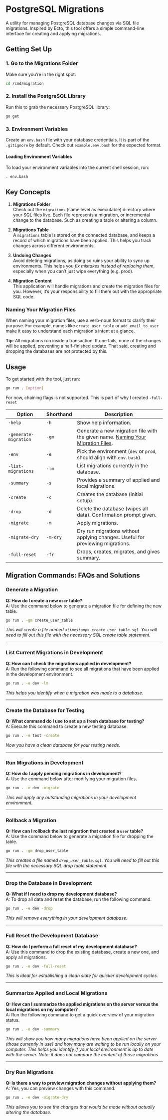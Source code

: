 # PostgreSQL Migrations

A utility for managing PostgreSQL database changes via SQL file migrations. Inspired by Ecto, this tool offers a simple command-line interface for creating and applying migrations. 

## Getting Set Up

### 1. Go to the Migrations Folder  
Make sure you’re in the right spot:
```bash
cd /cmd/migration
```

### 2. Install the PostgreSQL Library  
Run this to grab the necessary PostgreSQL library:
```bash
go get
```

### 3. Environment Variables

Create an `env.bash` file with your database credentials. It is part of the `.gitignore` by default. Check out `example.env.bash` for the expected format.

#### Loading Environment Variables

To load your environment variables into the current shell session, run:

```bash
. env.bash
```

## Key Concepts

1. **Migrations Folder**  
   Check out the `migrations` (same level as executable) directory where your SQL files live. Each file represents a migration, or incremental change to the database. Such as creating a table or altering a column.

2. **Migrations Table**  
   A `migrations` table is stored on the connected database, and keeps a record of which migrations have been applied. This helps you track changes across different environments.

3. **Undoing Changes**  
   Avoid deleting migrations, as doing so ruins your ability to sync up environments. This helps you *fix mistakes instead of replacing them*, especially when you can’t just wipe everything (e.g. prod).

4. **Migration Content**  
   This application will handle migrations and create the migration files for you. However, it’s your responsibility to fill them out with the appropriate SQL code.

### Naming Your Migration Files  
When naming your migration files, use a verb-noun format to clarify their purpose. For example, names like `create_user_table` or `add_email_to_user` make it easy to understand each migration's intent at a glance.

**Tip**: All migrations run inside a transaction. If one fails, none of the changes will be applied, preventing a half-finished update. That said, creating and dropping the databases are not protected by this.

## Usage

To get started with the tool, just run:

```bash
go run . [option]
```

For now, chaining flags is not supported. This is part of why I created `-full-reset`

| Option                | Shorthand | Description                                                                                                     |
| --------------------- | --------- | --------------------------------------------------------------------------------------------------------------- |
| `-help`               | `-h`      | Show help information.                                                                                          |
| `-generate-migration` | `-gm`     | Generate a new migration file with the given name. [Naming Your Migration Files](#naming-your-migration-files). |
| `-env`                | `-e`      | Pick the environment (`dev` or `prod`, should align with `env.bash`).                                           |
| `-list-migrations`    | `-lm`     | List migrations currently in the database.                                                                      |
| `-summary`            | `-s`      | Provides a summary of applied and local migrations.                                                             |
| `-create`             | `-c`      | Creates the database (initial setup).                                                                           |
| `-drop`               | `-d`      | Delete the database (wipes all data). Confirmation prompt given.                                                |
| `-migrate`            | `-m`      | Apply migrations.                                                                                               |
| `-migrate-dry`        | `-m-dry`  | Dry run migrations without applying changes. Useful for previewing migrations.                                  |
| `-full-reset`         | `-fr`     | Drops, creates, migrates, and gives summary.                                                                    |

##  Migration Commands: FAQs and Solutions

### Generate a Migration
**Q: How do I create a new `user` table?**  
A: Use the command below to generate a migration file for defining the new table.  
```bash
go run . -gm create_user_table
```
*This will create a file named `<timestamp>_create_user_table.sql`. You will need to fill out this file with the necessary SQL create table statement.*

---

### List Current Migrations in Development
**Q: How can I check the migrations applied in development?**  
A: Run the following command to see all migrations that have been applied in the development environment.  
```bash
go run . -e dev -lm
```
*This helps you identify when a migration was made to a database.*

---

### Create the Database for Testing
**Q: What command do I use to set up a fresh database for testing?**  
A: Execute this command to create a new testing database.  
```bash
go run . -e test -create
```
*Now you have a clean database for your testing needs.*

---

### Run Migrations in Development
**Q: How do I apply pending migrations in development?**  
A: Use the command below after modifying your migration files.  
```bash
go run . -e dev -migrate
```
*This will apply any outstanding migrations in your development environment.*

---

### Rollback a Migration
**Q: How can I rollback the last migration that created a `user` table?**  
A: Use the command below to generate a migration file for dropping the table.  
```bash
go run . -gm drop_user_table
```
*This creates a file named `drop_user_table.sql`. You will need to fill out this file with the necessary SQL drop table statement.*

---

### Drop the Database in Development
**Q: What if I need to drop my development database?**  
A: To drop all data and reset the database, run the following command.  
```bash
go run . -e dev -drop
```
*This will remove everything in your development database.*

---


### Full Reset the Development Database
**Q: How do I perform a full reset of my development database?**  
A: Use this command to drop the existing database, create a new one, and apply all migrations.  
```bash
go run . -e dev -full-reset
```
*This is ideal for establishing a clean slate for quicker development cycles.*

---

### Summarize Applied and Local Migrations
**Q: How can I summarize the applied migrations on the server versus the local migrations on my computer?**  
A: Run the following command to get a quick overview of your migration status.  
```bash
go run . -e dev -summary
```
*This will show you how many migrations have been applied on the server (those currently in use) and how many are waiting to be run locally on your computer. This helps you identify if your local environment is up to date with the server. Note: it does not compare the content of those migrations*

---

### Dry Run Migrations
**Q: Is there a way to preview migration changes without applying them?**  
A: Yes, you can preview changes with this command.  
```bash
go run . -e dev -migrate-dry
```
*This allows you to see the changes that would be made without actually altering the database.*
